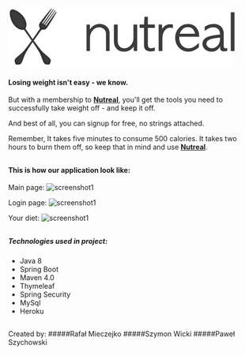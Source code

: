 

[![logo](https://raw.githubusercontent.com/SzymonWicki/nutreal-calories-calculator/master/src/main/resources/static/img/logo.jpg)](https://nutreal.herokuapp.com/)


#### Losing weight isn't easy - we know. 
But with a membership to **[Nutreal](https://nutrel.herokuapp.com)**, you'll get the tools you need to successfully take weight off - and keep it off.

And best of all, you can signup for free, no strings attached.

Remember, It takes five minutes to consume 500 calories. It takes two hours to burn them off, so keep that in mind and use **[Nutreal](https://nutrel.herokuapp.com)**.

##

#### This is how our application look like:

Main page:
![screenshot1](https://raw.githubusercontent.com/PawelSzychowski/projekt-grupowy/master/src/main/resources/static/screenshots/Screenshot_2019-08-31%20Nutreal.jpg?token=ALH7BZMBEU5O7XT44PNTCIS5NJP6O)

Login page:
![screenshot1](https://raw.githubusercontent.com/PawelSzychowski/projekt-grupowy/master/src/main/resources/static/screenshots/Screenshot_2019-08-31%20Nutreal1.jpg?token=ALH7BZLBXMLHQOCMJX73FS25NJP6Q)

Your diet:
![screenshot1](https://raw.githubusercontent.com/PawelSzychowski/projekt-grupowy/master/src/main/resources/static/screenshots/Screenshot_2019-08-31%20Nutreal2.jpg?token=ALH7BZMCS7OHUSV2ZX644L25NJP6Q)


##


##### Technologies used in project:
* Java 8
* Spring Boot
* Maven 4.0
* Thymeleaf
* Spring Security
* MySql
* Heroku

##

Created by:
#####Rafał Mieczejko
#####Szymon Wicki
#####Paweł Szychowski
